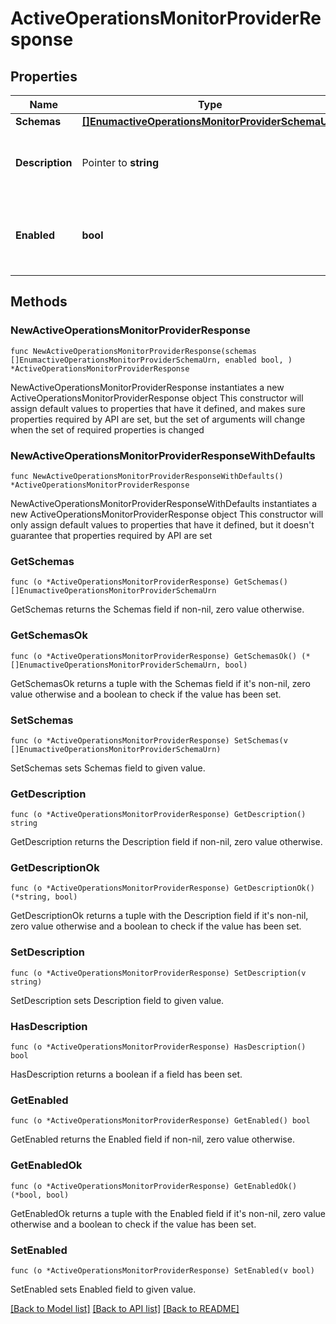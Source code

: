 # ActiveOperationsMonitorProviderResponse

## Properties

Name | Type | Description | Notes
------------ | ------------- | ------------- | -------------
**Schemas** | [**[]EnumactiveOperationsMonitorProviderSchemaUrn**](EnumactiveOperationsMonitorProviderSchemaUrn.md) |  | 
**Description** | Pointer to **string** | A description for this Monitor Provider | [optional] 
**Enabled** | **bool** | Indicates whether the Monitor Provider is enabled for use. | 

## Methods

### NewActiveOperationsMonitorProviderResponse

`func NewActiveOperationsMonitorProviderResponse(schemas []EnumactiveOperationsMonitorProviderSchemaUrn, enabled bool, ) *ActiveOperationsMonitorProviderResponse`

NewActiveOperationsMonitorProviderResponse instantiates a new ActiveOperationsMonitorProviderResponse object
This constructor will assign default values to properties that have it defined,
and makes sure properties required by API are set, but the set of arguments
will change when the set of required properties is changed

### NewActiveOperationsMonitorProviderResponseWithDefaults

`func NewActiveOperationsMonitorProviderResponseWithDefaults() *ActiveOperationsMonitorProviderResponse`

NewActiveOperationsMonitorProviderResponseWithDefaults instantiates a new ActiveOperationsMonitorProviderResponse object
This constructor will only assign default values to properties that have it defined,
but it doesn't guarantee that properties required by API are set

### GetSchemas

`func (o *ActiveOperationsMonitorProviderResponse) GetSchemas() []EnumactiveOperationsMonitorProviderSchemaUrn`

GetSchemas returns the Schemas field if non-nil, zero value otherwise.

### GetSchemasOk

`func (o *ActiveOperationsMonitorProviderResponse) GetSchemasOk() (*[]EnumactiveOperationsMonitorProviderSchemaUrn, bool)`

GetSchemasOk returns a tuple with the Schemas field if it's non-nil, zero value otherwise
and a boolean to check if the value has been set.

### SetSchemas

`func (o *ActiveOperationsMonitorProviderResponse) SetSchemas(v []EnumactiveOperationsMonitorProviderSchemaUrn)`

SetSchemas sets Schemas field to given value.


### GetDescription

`func (o *ActiveOperationsMonitorProviderResponse) GetDescription() string`

GetDescription returns the Description field if non-nil, zero value otherwise.

### GetDescriptionOk

`func (o *ActiveOperationsMonitorProviderResponse) GetDescriptionOk() (*string, bool)`

GetDescriptionOk returns a tuple with the Description field if it's non-nil, zero value otherwise
and a boolean to check if the value has been set.

### SetDescription

`func (o *ActiveOperationsMonitorProviderResponse) SetDescription(v string)`

SetDescription sets Description field to given value.

### HasDescription

`func (o *ActiveOperationsMonitorProviderResponse) HasDescription() bool`

HasDescription returns a boolean if a field has been set.

### GetEnabled

`func (o *ActiveOperationsMonitorProviderResponse) GetEnabled() bool`

GetEnabled returns the Enabled field if non-nil, zero value otherwise.

### GetEnabledOk

`func (o *ActiveOperationsMonitorProviderResponse) GetEnabledOk() (*bool, bool)`

GetEnabledOk returns a tuple with the Enabled field if it's non-nil, zero value otherwise
and a boolean to check if the value has been set.

### SetEnabled

`func (o *ActiveOperationsMonitorProviderResponse) SetEnabled(v bool)`

SetEnabled sets Enabled field to given value.



[[Back to Model list]](../README.md#documentation-for-models) [[Back to API list]](../README.md#documentation-for-api-endpoints) [[Back to README]](../README.md)



